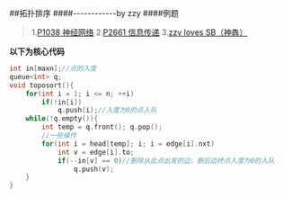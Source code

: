 ##拓扑排序
####------------by zzy
####例题 
>1.[P1038 神经网络](https://www.luogu.org/problemnew/show/P1038)
>2.[P2661 信息传递](https://www.luogu.org/problemnew/show/P2661)
>3.[zzy loves SB（神犇）](https://www.luogu.org/problemnew/show/T46473)

**以下为核心代码**
```cpp
int in[maxn];//点的入度
queue<int> q;
void toposort(){
    for(int i = 1; i <= n; ++i)
	    if(!in[i])
		    q.push(i);//入度为0的点入队
    while(!q.empty()){
        int temp = q.front(); q.pop();
        //一些操作
        for(int i = head[temp]; i; i = edge[i].nxt)
	        int v = edge[i].to;
	        if(--in[v] == 0)//删除从此点出发的边，删后边终点入度为0的入队
		        q.push(v);
    }
}
```
